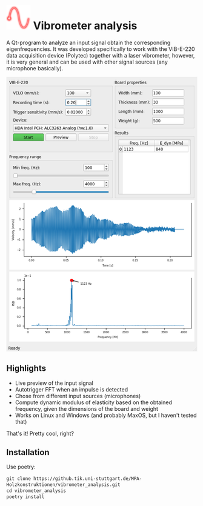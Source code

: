 # ![icon](resources/icons/64.png) Vibrometer analysis 

A Qt-program to analyze an input signal obtain the corresponding eigenfrequencies.
It was developed specifically to work with the VIB-E-220 data acquisition device (Polytec) together with a laser vibrometer, however, it is very general and can be used with other signal sources (any microphone basically).

![screenshot](resources/screenshot.png)

## Highlights

* Live preview of the input signal
* Autotrigger FFT when an impulse is detected
* Chose from different input sources (microphones)
* Compute dynamic modulus of elasticity based on the obtained frequency, given the dimensions of the board and weight
* Works on Linux and Windows (and probably MaxOS, but I haven't tested that)

That's it! Pretty cool, right?

## Installation

Use poetry:

```
git clone https://github.tik.uni-stuttgart.de/MPA-Holzkonstruktionen/vibrometer_analysis.git
cd vibrometer_analysis
poetry install
```
